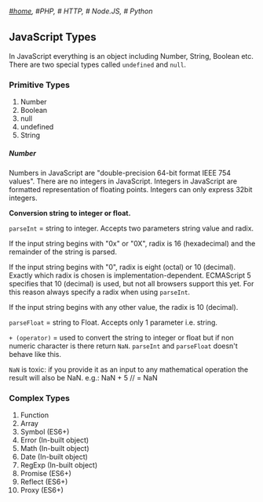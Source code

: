 ###### *[#home](http://tashbalrai.github.io)*, #PHP, # HTTP, # Node.JS, # Python

## JavaScript Types

In JavaScript everything is an object including Number, String, Boolean etc. There are two special types called ```undefined``` and ```null```.

### Primitive Types
1. Number
2. Boolean
3. null
4. undefined
5. String

##### Number
Numbers in JavaScript are "double-precision 64-bit format IEEE 754 values". There are no integers in JavaScript. Integers in JavaScript are formatted representation of floating points. Integers can only express 32bit integers.

**Conversion string to integer or float.**

```parseInt``` = string to integer. Accepts two parameters string value and radix.

If the input string begins with "0x" or "0X", radix is 16 (hexadecimal) and the remainder of the string is parsed.

If the input string begins with "0", radix is eight (octal) or 10 (decimal).  Exactly which radix is chosen is implementation-dependent.  ECMAScript 5 specifies that 10 (decimal) is used, but not all browsers support this yet.  For this reason always specify a radix when using ```parseInt```.

If the input string begins with any other value, the radix is 10 (decimal).

```parseFloat``` = string to Float. Accepts only 1 parameter i.e. string.

```+ (operator)``` = used to convert the string to integer or float but if non numeric character is there return ```NaN```. ```parseInt``` and ```parseFloat``` doesn't behave like this.

```NaN``` is toxic: if you provide it as an input to any mathematical operation the result will also be NaN.
e.g.: NaN + 5 // = NaN

### Complex Types
1. Function
2. Array
3. Symbol (ES6+)
4. Error (In-built object)
5. Math (In-built object)
6. Date (In-built object)
7. RegExp (In-built object)
8. Promise (ES6+)
9. Reflect (ES6+)
10. Proxy (ES6+)

